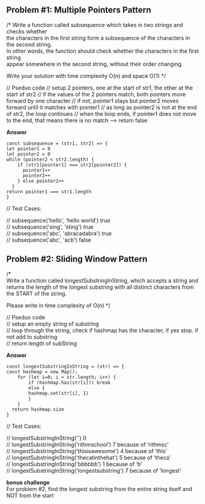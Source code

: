 ## Problem #1: Multiple Pointers Pattern

/\*
Write a function called subsequence which takes in two strings and checks whether  
the characters in the first string form a subsequence of the characters in the second string.  
In other words, the function should check whether the characters in the first string  
appear somewhere in the second string, without their order changing.

Write your solution with time complexity O(n) and space O(1)
\*/

// Pseduo code
// setup 2 pointers, one at the start of str1, the other at the start of str2
// if the values of the 2 pointers match, both pointers move forward by one character
// if not, pointer1 stays but pointer2 moves forward until it matches with pointer1
// as long as pointer2 is not at the end of str2, the loop continues
// when the loop ends, if pointer1 does not move to the end, that means there is no match --> return false

**Answer**

```
const subsequence = (str1, str2) => {
let pointer1 = 0
let pointer2 = 0
while (pointer2 < str2.length) {
    if (str1[pointer1] === str2[pointer2]) {
      pointer1++
      pointer2++
    } else pointer2++
  }
return pointer1 === str1.length
}
```

// Test Cases:

// subsequence('hello', 'hello world') true  
// subsequence('sing', 'sting') true  
// subsequence('abc', 'abracadabra') true  
// subsequence('abc', 'acb') false

## Problem #2: Sliding Window Pattern

/\*  
Write a function called longestSubstringInString, which accepts a string and  
returns the length of the longest substring with all distinct characters from the START of the
string.

Please write in time complexity of O(n)
\*/

// Pseduo code  
// setup an empty string of substring  
// loop through the string, check if hashmap has the character, if yes stop. if not add to substring  
// return length of subString

**Answer**

```
const longestSubstringInString = (str) => {
const hashmap = new Map();
    for (let i=0; i < str.length; i++) {
        if (hashmap.has(str[i])) break
        else {
        hashmap.set(str[i], 1)
        }
    }
  return hashmap.size
}
```

// Test Cases:

// longestSubstringInString('') 0  
// longestSubstringInString('rithmschool') 7 because of ‘rithmsc’  
// longestSubstringInString('thisisawesome') 4 because of ‘this’  
// longestSubstringInString('thecatinthehat') 5 because of ‘theca’  
// longestSubstringInString('bbbbbb') 1 because of ‘b’  
// longestSubstringInString('longestsubstring') 7 because of ‘longest’

**bonus challenge**  
For problem #2, find the longest substring from the entire string itself and NOT from the start
